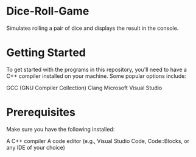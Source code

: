 # Dice-Roll-Game
Simulates rolling a pair of dice and displays the result in the console.

# Getting Started
To get started with the programs in this repository, you'll need to have a C++ compiler installed on your machine. Some popular options include:

  GCC (GNU Compiler Collection)
  Clang
  Microsoft Visual Studio
  
# Prerequisites
Make sure you have the following installed:

A C++ compiler
A code editor (e.g., Visual Studio Code, Code::Blocks, or any IDE of your choice)
